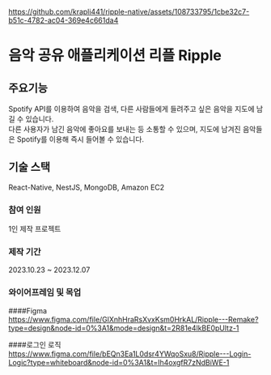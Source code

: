 https://github.com/krapli441/ripple-native/assets/108733795/1cbe32c7-b51c-4782-ac04-369e4c661da4
# 음악 공유 애플리케이션 리플 Ripple  

## 주요기능  
Spotify API를 이용하여 음악을 검색, 다른 사람들에게 들려주고 싶은 음악을 지도에 남길 수 있습니다.  
다른 사용자가 남긴 음악에 좋아요를 보내는 등 소통할 수 있으며, 지도에 남겨진 음악들은 Spotify를 이용해 즉시 들어볼 수 있습니다.  

## 기술 스택  
React-Native, NestJS, MongoDB, Amazon EC2  

### 참여 인원  
1인 제작 프로젝트  

### 제작 기간  
2023.10.23 ~ 2023.12.07  

### 와이어프레임 및 목업
####Figma  
https://www.figma.com/file/GlXnhHraRsXvxKsm0HrkAL/Ripple---Remake?type=design&node-id=0%3A1&mode=design&t=2R81e4lkBE0pUltz-1

####로그인 로직  
https://www.figma.com/file/bEQn3Ea1L0dsr4YWqoSxu8/Ripple---Login-Logic?type=whiteboard&node-id=0%3A1&t=Ih4oxgfR7zNdBiWE-1  
